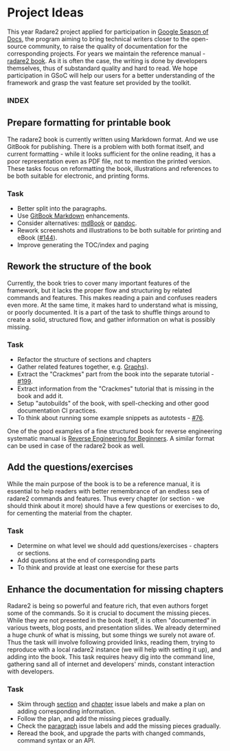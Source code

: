 # Project Ideas

This year Radare2 project applied for participation in [Google Season of Docs](https://developers.google.com/season-of-docs), the program aiming to bring technical writers closer to the open-source community, to raise the quality of documentation for the corresponding projects. For years
we maintain the reference manual - [radare2 book](https://radare.gitbooks.io/radare2book/content).
As it is often the case, the writing is done by developers themselves, thus of substandard
quality and hard to read. We hope participation in GSoC will help our users for a better understanding
of the framework and grasp the vast feature set provided by the toolkit.

### INDEX

## Prepare formatting for printable book

The radare2 book is currently written using Markdown format. And we use GitBook for publishing.
There is a problem with both format itself, and current formatting - while it looks
sufficient for the online reading, it has a poor representation even as PDF file,
not to mention the printed version. These tasks focus on reformatting the book,
illustrations and references to be both suitable for electronic, and printing forms.

### Task
* Better split into the paragraphs.
* Use [GitBook Markdown](https://docs.gitbook.com/content-editing/markdown) enhancements.
* Consider alternatives: [mdBook](https://github.com/rust-lang-nursery/mdBook) or [pandoc](https://pandoc.org).
* Rework screenshots and illustrations to be both suitable for printing and eBook ([#144](https://github.com/radareorg/radare2book/issues/144)).
* Improve generating the TOC/index and paging

## Rework the structure of the book

Currently, the book tries to cover many important features of the framework, but it lacks the
proper flow and structuring by related commands and features. This makes reading a pain and
confuses readers even more. At the same time, it makes hard to understand what is missing, or poorly
documented. It is a part of the task to shuffle things around to create a solid, structured flow,
and gather information on what is possibly missing.

### Task
* Refactor the structure of sections and chapters
* Gather related features together, e.g. [Graphs](https://github.com/radareorg/radare2book/issues/196)).
* Extract the "Crackmes" part from the book into the separate tutorial - [#199](https://github.com/radareorg/radare2book/issues/199).
* Extract information from the "Crackmes" tutorial that is missing in the book and add it.
* Setup "autobuilds" of the book, with spell-checking and other good documentation CI practices.
* To think about running some example snippets as autotests - [#76](https://github.com/radareorg/radare2book/issues/#76).

One of the good examples of a fine structured book for reverse engineering systematic manual is
[Reverse Engineering for Beginners](https://beginners.re). A similar format can be used in case of the radare2 book as well.

## Add the questions/exercises

While the main purpose of the book is to be a reference manual, it is essential to help readers
with better remembrance of an endless sea of radare2 commands and features. Thus every chapter (or
section - we should think about it more) should have a few questions or exercises to do, for
cementing the material from the chapter.

### Task
* Determine on what level we should add questions/exercises - chapters or sections.
* Add questions at the end of corresponding parts
* To think and provide at least one exercise for these parts

## Enhance the documentation for missing chapters

Radare2 is being so powerful and feature rich, that even authors forget some of the commands. So
it is crucial to document the missing pieces. While they are not presented in the book itself, it is
often "documented" in various tweets, blog posts, and presentation slides. We already determined a huge
chunk of what is missing, but some things we surely not aware of. Thus the task will involve
following provided links, reading them, trying to reproduce with a local radare2 instance (we will
help with setting it up), and adding into the book. This task requires heavy dig into the command
line, gathering sand all of internet and developers' minds, constant interaction with developers.

### Task
* Skim through [section](https://github.com/radareorg/radare2book/labels/section) and
    [chapter](https://github.com/radareorg/radare2book/labels/chapter) issue labels and make a plan on adding corresponding information.
* Follow the plan, and add the missing pieces gradually.
* Check the [paragraph](https://github.com/radareorg/radare2book/labels/paragraph) issue labels and add
    the missing pieces gradually.
* Reread the book, and upgrade the parts with changed commands, command syntax or an API.

